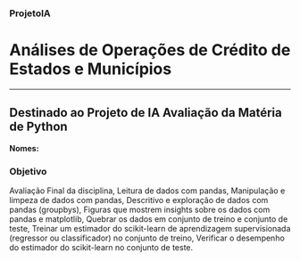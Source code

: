 ### ProjetoIA

# Análises de Operações de Crédito de Estados e Municípios
------------------------------------------------------------
## Destinado ao Projeto de IA Avaliação da Matéria de Python

<b>Nomes:</b>  

### Objetivo

Avaliação Final da disciplina,
Leitura de dados com pandas,
Manipulação e limpeza de dados com pandas,
Descritivo e exploração de dados com pandas (groupbys),
Figuras que mostrem insights sobre os dados com pandas e matplotlib,
Quebrar os dados em conjunto de treino e conjunto de teste,
Treinar um estimador do scikit-learn de aprendizagem supervisionada (regressor ou classificador) no conjunto de treino,
Verificar o desempenho do estimador do scikit-learn no conjunto de teste.

